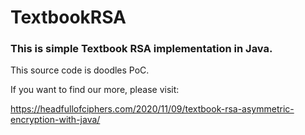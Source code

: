 # TextbookRSA
### This is simple Textbook RSA implementation in Java.

This source code is doodles PoC.


If you want to find our more, please visit:


https://headfullofciphers.com/2020/11/09/textbook-rsa-asymmetric-encryption-with-java/
